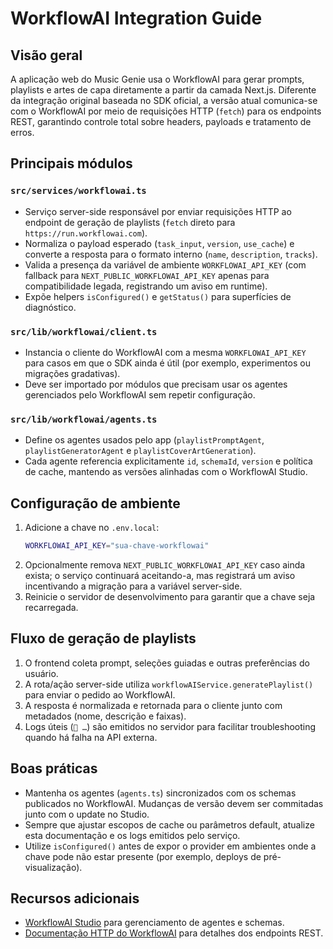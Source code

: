 # WorkflowAI Integration Guide

## Visão geral

A aplicação web do Music Genie usa o WorkflowAI para gerar prompts, playlists e artes de capa diretamente a partir da camada Next.js. Diferente da integração original baseada no SDK oficial, a versão atual comunica-se com o WorkflowAI por meio de requisições HTTP (`fetch`) para os endpoints REST, garantindo controle total sobre headers, payloads e tratamento de erros.

## Principais módulos

### `src/services/workflowai.ts`

- Serviço server-side responsável por enviar requisições HTTP ao endpoint de geração de playlists (`fetch` direto para `https://run.workflowai.com`).
- Normaliza o payload esperado (`task_input`, `version`, `use_cache`) e converte a resposta para o formato interno (`name`, `description`, `tracks`).
- Valida a presença da variável de ambiente `WORKFLOWAI_API_KEY` (com fallback para `NEXT_PUBLIC_WORKFLOWAI_API_KEY` apenas para compatibilidade legada, registrando um aviso em runtime).
- Expõe helpers `isConfigured()` e `getStatus()` para superfícies de diagnóstico.

### `src/lib/workflowai/client.ts`

- Instancia o cliente do WorkflowAI com a mesma `WORKFLOWAI_API_KEY` para casos em que o SDK ainda é útil (por exemplo, experimentos ou migrações gradativas).
- Deve ser importado por módulos que precisam usar os agentes gerenciados pelo WorkflowAI sem repetir configuração.

### `src/lib/workflowai/agents.ts`

- Define os agentes usados pelo app (`playlistPromptAgent`, `playlistGeneratorAgent` e `playlistCoverArtGeneration`).
- Cada agente referencia explicitamente `id`, `schemaId`, `version` e política de cache, mantendo as versões alinhadas com o WorkflowAI Studio.

## Configuração de ambiente

1. Adicione a chave no `.env.local`:
   ```bash
   WORKFLOWAI_API_KEY="sua-chave-workflowai"
   ```
2. Opcionalmente remova `NEXT_PUBLIC_WORKFLOWAI_API_KEY` caso ainda exista; o serviço continuará aceitando-a, mas registrará um aviso incentivando a migração para a variável server-side.
3. Reinicie o servidor de desenvolvimento para garantir que a chave seja recarregada.

## Fluxo de geração de playlists

1. O frontend coleta prompt, seleções guiadas e outras preferências do usuário.
2. A rota/ação server-side utiliza `workflowAIService.generatePlaylist()` para enviar o pedido ao WorkflowAI.
3. A resposta é normalizada e retornada para o cliente junto com metadados (nome, descrição e faixas).
4. Logs úteis (`🎵 …`) são emitidos no servidor para facilitar troubleshooting quando há falha na API externa.

## Boas práticas

- Mantenha os agentes (`agents.ts`) sincronizados com os schemas publicados no WorkflowAI. Mudanças de versão devem ser commitadas junto com o update no Studio.
- Sempre que ajustar escopos de cache ou parâmetros default, atualize esta documentação e os logs emitidos pelo serviço.
- Utilize `isConfigured()` antes de expor o provider em ambientes onde a chave pode não estar presente (por exemplo, deploys de pré-visualização).

## Recursos adicionais

- [WorkflowAI Studio](https://workflowai.com) para gerenciamento de agentes e schemas.
- [Documentação HTTP do WorkflowAI](https://workflowai.com/docs) para detalhes dos endpoints REST.
